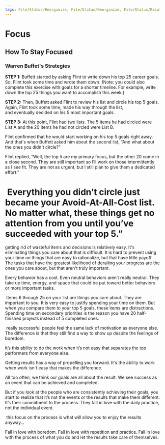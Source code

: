 ```yaml
---
tags: File/Status/Reorganize, File/Status/Reorganize, File/Status/Recategorize, File/Status/Summarize, File/Status/Structuralize
---
```


# Focus

## How To Stay Focused




### Warren Buffet's Strategies

**STEP 1:** Buffett started by asking Flint to write down his top 25 career goals. So, Flint took some time and wrote them down. (Note: you could also complete this exercise with goals for a shorter timeline. For example, write down the top 25 things you want to accomplish this week.)


**STEP 2:** Then, Buffett asked Flint to review his list and circle his top 5 goals. Again, Flint took some time, made his way through the list, and eventually decided on his 5 most important goals.

**STEP 3:** At this point, Flint had two lists. The 5 items he had circled were List A and the 20 items he had not circled were List B.


Flint confirmed that he would start working on his top 5 goals right away. And that's when Buffett asked him about the second list, “And what about the ones you didn't circle?”

Flint replied, “Well, the top 5 are my primary focus, but the other 20 come in a close second. They are still important so I’ll work on those intermittently as I see fit. They are not as urgent, but I still plan to give them a dedicated effort.”

 Everything you didn’t circle just became your Avoid-At-All-Cost list. No matter what, these things get no attention from you until you’ve succeeded with your top 5.”
=


getting rid of wasteful items and decisions is relatively easy. It's eliminating things you care about that is difficult. It is hard to prevent using your time on things that are easy to rationalize, but that have little payoff. The tasks that have the greatest likelihood of derailing your progress are the ones you care about, but that aren't truly important.

Every behavior has a cost. Even neutral behaviors aren’t really neutral. They take up time, energy, and space that could be put toward better behaviors or more important tasks.

 Items 6 through 25 on your list are things you care about. They are important to you. It is very easy to justify spending your time on them. But when you compare them to your top 5 goals, these items are distractions. Spending time on secondary priorities is the reason you have 20 half-finished projects instead of 5 completed ones.

 really successful people feel the same lack of motivation as everyone else. The difference is that they still find a way to show up despite the feelings of boredom.

it’s this ability to do the work when it’s not easy that separates the top performers from everyone else.

Getting results has a way of propelling you forward.
It's the ability to work when work isn't easy that makes the difference.


All too often, we think our goals are all about the result. We see success as an event that can be achieved and completed.

But if you look at the people who are consistently achieving their goals, you start to realize that it’s not the events or the results that make them different. It’s their commitment to the process. They fall in love with the daily practice, not the individual event.

 this focus on the process is what will allow you to enjoy the results anyway…


Fall in love with boredom. Fall in love with repetition and practice. Fall in love with the process of what you do and let the results take care of themselves.













